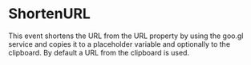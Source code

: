 # ShortenURL #
This event shortens the URL from the URL property by using the goo.gl service and copies it to a placeholder variable and optionally to the clipboard. By default a URL from the clipboard is used.